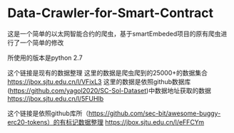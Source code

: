 # Data-Crawler-for-Smart-Contract
这是一个简单的以太网智能合约的爬虫，基于smartEmbeded项目的原有爬虫进行了一个简单的修改

所使用的版本是python 2.7 

这个链接是现有的数据整理
这里的数据是爬虫爬到的25000+的数据集合
https://jbox.sjtu.edu.cn/l/VFixL3
这里的数据是依照github数据库(https://github.com/yagol2020/SC-Sol-Dataset)中数据地址获取的数据
https://jbox.sjtu.edu.cn/l/5FUHIb

这个链接是依照github库所（https://github.com/sec-bit/awesome-buggy-erc20-tokens）的有标记数据整理
https://jbox.sjtu.edu.cn/l/eFFCYm
